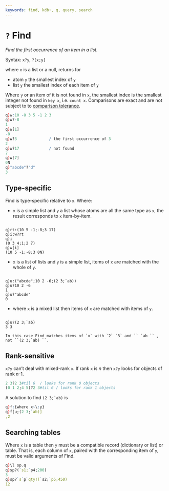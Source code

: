 ```yaml
---
keywords: find, kdb+, q, query, search
---
```


# `?` Find



_Find the first occurrence of an item in a list._

Syntax: `x?y`, `?[x;y]`

where `x` is a list or a null, returns for 

-   atom `y` the smallest index of `y`
-   list `y` the smallest index of each item of `y`

Where `y` or an item of it is not found in `x`, the smallest index is the smallest integer not found in `key x`, i.e. `count x`. Comparisons are exact and are not subject to to [comparison tolerance](../basics/precision.md). 

```q
q)w:10 -8 3 5 -1 2 3
q)w?-8
1
q)w[1]
-8
q)w?3              / the first occurrence of 3
2
q)w?17             / not found
7
q)w[7]
0N
q)"abcde"?"d"
3
```


## Type-specific

Find is type-specific relative to `x`. Where:

-   `x` is a simple list and `y` a list whose atoms are all the same type as `x`, the result corresponds to `x` item-by-item.
<pre><code class="language-q">
q)rt:(10 5 -1;-8;3 17)
q)i:w?rt
q)i
(0 3 4;1;2 7)
q)w[i]
(10 5 -1;-8;3 0N)
</code></pre>

-   `x` is a list of lists and `y` is a simple list, items of `x` are matched with the whole of `y`.
<pre><code class="language-q">
q)u:("abcde";10 2 -6;(2 3;`ab))
q)u?10 2 -6
1
q)u?"abcde"
0
</code></pre>

-   where `x` is a mixed list then items of `x` are matched with items of `y`.
<pre><code class="language-q">
q)u?(2 3;`ab)
3 3
</code></pre>

    In this case Find matches items of `x` with `2` `3` and `` `ab `` , not ``(2 3;`ab) ``.


## Rank-sensitive

`x?y` can’t deal with mixed-rank `x`. If rank `x` is _n_ then `x?y` looks for objects of rank _n_-1.
```q
2 3?2 3#til 6  / looks for rank 0 objects
(0 1 2;4 5)?2 3#til 6 / looks for rank 1 objects
```
A solution to find ``(2 3;`ab)`` is
```q
q)f:{where x~\:y}
q)f[u;(2 3;`ab)]
,2
```


## Searching tables

Where `x` is a table then `y` must be a compatible record (dictionary or list) or table. That is, each column of `x`, paired with the corresponding item of `y`, must be valid arguments of Find.
```q
q)\l sp.q
q)sp?(`s1;`p4;200)
3
q)sp?`s`p`qty!(`s2;`p5;450)
12
```






